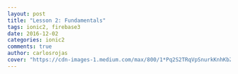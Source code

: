 ```yaml
---
layout: post
title: "Lesson 2: Fundamentals"
tags: ionic2, firebase3
date: 2016-12-02
categories: ionic2
comments: true
author: carlosrojas
cover: "https://cdn-images-1.medium.com/max/800/1*Pq2S2TRqVpSnurkKnhKbZw.png"
---
```


